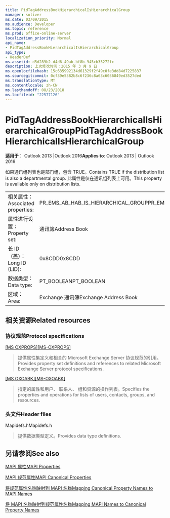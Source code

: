 ```yaml
---
title: PidTagAddressBookHierarchicalIsHierarchicalGroup
manager: soliver
ms.date: 03/09/2015
ms.audience: Developer
ms.topic: reference
ms.prod: office-online-server
localization_priority: Normal
api_name:
- PidTagAddressBookHierarchicalIsHierarchicalGroup
api_type:
- HeaderDef
ms.assetid: d5d289b2-d4d6-49ab-bf8b-945cb35272fc
description: 上次修改时间：2015 年 3 月 9 日
ms.openlocfilehash: 15c635992134d61329f2f49c0fe3dd84d7225837
ms.sourcegitcommit: 0cf39e5382b8c6f236c8a63c6036849ed3527ded
ms.translationtype: MT
ms.contentlocale: zh-CN
ms.lasthandoff: 08/23/2018
ms.locfileid: "22577126"
---
```

# <a name="pidtagaddressbookhierarchicalishierarchicalgroup"></a><span data-ttu-id="3c4d1-103">PidTagAddressBookHierarchicalIsHierarchicalGroup</span><span class="sxs-lookup"><span data-stu-id="3c4d1-103">PidTagAddressBookHierarchicalIsHierarchicalGroup</span></span>

  
  
<span data-ttu-id="3c4d1-104">**适用于**： Outlook 2013 |Outlook 2016</span><span class="sxs-lookup"><span data-stu-id="3c4d1-104">**Applies to**: Outlook 2013 | Outlook 2016</span></span> 
  
<span data-ttu-id="3c4d1-105">如果通讯组列表也是部门组，包含 TRUE。</span><span class="sxs-lookup"><span data-stu-id="3c4d1-105">Contains TRUE if the distribution list is also a departmental group.</span></span> <span data-ttu-id="3c4d1-106">此属性是仅在通讯组列表上可用。</span><span class="sxs-lookup"><span data-stu-id="3c4d1-106">This property is available only on distribution lists.</span></span>
  
|||
|:-----|:-----|
|<span data-ttu-id="3c4d1-107">相关属性：</span><span class="sxs-lookup"><span data-stu-id="3c4d1-107">Associated properties:</span></span>  <br/> |<span data-ttu-id="3c4d1-108">PR_EMS_AB_HAB_IS_HIERARCHICAL_GROUP</span><span class="sxs-lookup"><span data-stu-id="3c4d1-108">PR_EMS_AB_HAB_IS_HIERARCHICAL_GROUP</span></span>  <br/> |
|<span data-ttu-id="3c4d1-109">属性进行设置：</span><span class="sxs-lookup"><span data-stu-id="3c4d1-109">Property set:</span></span>  <br/> |<span data-ttu-id="3c4d1-110">通讯簿</span><span class="sxs-lookup"><span data-stu-id="3c4d1-110">Address Book</span></span>  <br/> |
|<span data-ttu-id="3c4d1-111">长 ID （盖）：</span><span class="sxs-lookup"><span data-stu-id="3c4d1-111">Long ID (LID):</span></span>  <br/> |<span data-ttu-id="3c4d1-112">0x8CDD</span><span class="sxs-lookup"><span data-stu-id="3c4d1-112">0x8CDD</span></span>  <br/> |
|<span data-ttu-id="3c4d1-113">数据类型：</span><span class="sxs-lookup"><span data-stu-id="3c4d1-113">Data type:</span></span>  <br/> |<span data-ttu-id="3c4d1-114">PT_BOOLEAN</span><span class="sxs-lookup"><span data-stu-id="3c4d1-114">PT_BOOLEAN</span></span>  <br/> |
|<span data-ttu-id="3c4d1-115">区域：</span><span class="sxs-lookup"><span data-stu-id="3c4d1-115">Area:</span></span>  <br/> |<span data-ttu-id="3c4d1-116">Exchange 通讯簿</span><span class="sxs-lookup"><span data-stu-id="3c4d1-116">Exchange Address Book</span></span>  <br/> |
   
## <a name="related-resources"></a><span data-ttu-id="3c4d1-117">相关资源</span><span class="sxs-lookup"><span data-stu-id="3c4d1-117">Related resources</span></span>

### <a name="protocol-specifications"></a><span data-ttu-id="3c4d1-118">协议规范</span><span class="sxs-lookup"><span data-stu-id="3c4d1-118">Protocol specifications</span></span>

<span data-ttu-id="3c4d1-119">[[MS OXPROPS]](http://msdn.microsoft.com/library/f6ab1613-aefe-447d-a49c-18217230b148%28Office.15%29.aspx)</span><span class="sxs-lookup"><span data-stu-id="3c4d1-119">[[MS-OXPROPS]](http://msdn.microsoft.com/library/f6ab1613-aefe-447d-a49c-18217230b148%28Office.15%29.aspx)</span></span>
  
> <span data-ttu-id="3c4d1-120">提供属性集定义和相关的 Microsoft Exchange Server 协议规范的引用。</span><span class="sxs-lookup"><span data-stu-id="3c4d1-120">Provides property set definitions and references to related Microsoft Exchange Server protocol specifications.</span></span>
    
<span data-ttu-id="3c4d1-121">[[MS OXOABK]](http://msdn.microsoft.com/en-us/library/cc433489%28v=exchg.80%29)</span><span class="sxs-lookup"><span data-stu-id="3c4d1-121">[[MS-OXOABK]](http://msdn.microsoft.com/en-us/library/cc433489%28v=exchg.80%29)</span></span>
  
> <span data-ttu-id="3c4d1-122">指定的属性和用户、 联系人、 组和资源的操作列表。</span><span class="sxs-lookup"><span data-stu-id="3c4d1-122">Specifies the properties and operations for lists of users, contacts, groups, and resources.</span></span>
    
### <a name="header-files"></a><span data-ttu-id="3c4d1-123">头文件</span><span class="sxs-lookup"><span data-stu-id="3c4d1-123">Header files</span></span>

<span data-ttu-id="3c4d1-124">Mapidefs.h</span><span class="sxs-lookup"><span data-stu-id="3c4d1-124">Mapidefs.h</span></span>
  
> <span data-ttu-id="3c4d1-125">提供数据类型定义。</span><span class="sxs-lookup"><span data-stu-id="3c4d1-125">Provides data type definitions.</span></span>
    
## <a name="see-also"></a><span data-ttu-id="3c4d1-126">另请参阅</span><span class="sxs-lookup"><span data-stu-id="3c4d1-126">See also</span></span>



[<span data-ttu-id="3c4d1-127">MAPI 属性</span><span class="sxs-lookup"><span data-stu-id="3c4d1-127">MAPI Properties</span></span>](mapi-properties.md)
  
[<span data-ttu-id="3c4d1-128">MAPI 规范属性</span><span class="sxs-lookup"><span data-stu-id="3c4d1-128">MAPI Canonical Properties</span></span>](mapi-canonical-properties.md)
  
[<span data-ttu-id="3c4d1-129">将规范属性名称映射到 MAPI 名称</span><span class="sxs-lookup"><span data-stu-id="3c4d1-129">Mapping Canonical Property Names to MAPI Names</span></span>](mapping-canonical-property-names-to-mapi-names.md)
  
[<span data-ttu-id="3c4d1-130">将 MAPI 名称映射到规范属性名称</span><span class="sxs-lookup"><span data-stu-id="3c4d1-130">Mapping MAPI Names to Canonical Property Names</span></span>](mapping-mapi-names-to-canonical-property-names.md)

